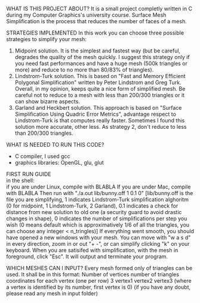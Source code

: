 WHAT IS THIS PROJECT ABOUT?
It is a small project completly written in C during my Computer Graphics's university course.
Surface Mesh Simplification is the process that reduces the number of faces of a mesh.

STRATEGIES IMPLEMENTED
In this work you can choose three possible strategies to simplify your mesh:
1. Midpoint solution. It is the simplest and fastest way (but be careful, degrades the quality of the mesh quickly. I suggest this strategy only if you need fast performances and have a huge mesh (500k triangles or more) and reduce to no more than 80/83% of triangles).
2. Lindstrom-Turk solution. This is based on "Fast and Memory Efficient Polygonal Simplification" written by Peter Lindstrom and Greg Turk. Overall, in my opinion, keeps quite a nice form of simplified mesh. Be careful not to reduce to a mesh with less than 200/300 triangles or it can show bizarre aspects.
3. Garland and Heckbert solution. This approach is based on "Surface Simplification Using Quadric Error Metrics", advantage respect to Lindstrom-Turk is that computes really faster. Sometimes I found this solution more accurate, other less. As strategy 2, don't reduce to less than 200/300 triangles. 


WHAT IS NEEDED TO RUN THIS CODE?
- C compiler, I used gcc  
- graphics libraries: OpenGL, glu, glut 

FIRST RUN GUIDE \
in the shell:\
if you are under Linux, compile with BLABLA 
If you are under Mac, compile with BLABLA
Then run with "./a.out lib/bunny.off 1 0.1 0" [lib/bunny.off is the file you are simplifying, 1 indicates Lindstrom-Turk simplification alghoritm (0 for midpoint, 1 Lindstrom-Turk, 2 Garland), 0.1 indicates a check for distance from new solution to old one (a security guard to avoid drastic changes in shape), 0 indicates the number of simplifications per step you wish (0 means default which is approximatively 1/6 of all the triangles, you can choose any integer < n_tringles)]
If everything went smooth, you should have opened a new windows with your mesh. You can move with "w a s d" in every direction, zoom in or out "+ -", or can simplify clicking "k" on your keyboard. When you are satisifed with simplification, with the mesh in foreground, click "Esc". It will output and terminate your program.

WHICH MESHES CAN I INPUT?
Every mesh formed only of triangles can be used. It shall be in this format:
Number of vertices number of triangles 
coordinates for each vertex (one per row)
3 vertex1 vertex2 vertex3 (where a vertex is identified by its number, first vertex is 0)
(if you have any doubt, please read any mesh in input folder)

